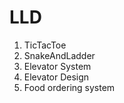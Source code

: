 # LLD
1. TicTacToe
2. SnakeAndLadder
3. Elevator System
4. Elevator Design
5. Food ordering system

